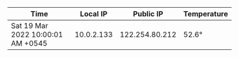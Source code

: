 | Time     | Local IP | Public IP | Temperature |
| ----------- | ----------- | ----------- | ----------- |
| Sat 19 Mar 2022 10:00:01 AM +0545      | 10.0.2.133     | 122.254.80.212  | 52.6° |
